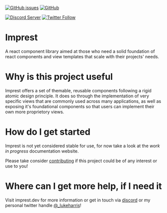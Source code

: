 [![GitHub issues](https://img.shields.io/github/issues/luk707/imprest)](https://github.com/luk707/imprest/issues)
[![GitHub](https://img.shields.io/github/license/luk707/imprest)](https://choosealicense.com/licenses/mit/)

[![Discord Server](https://img.shields.io/badge/dynamic/json?label=Discord&query=%24.members.length&url=https%3A%2F%2Fdiscordapp.com%2Fapi%2Fguilds%2F604391064031199307%2Fwidget.json&style=social&logo=discord)](https://discord.gg/GE4TKC5)
[![Twitter Follow](https://img.shields.io/twitter/follow/_lukeharris?style=social)](https://twitter.com/_lukeharris)

# Imprest

A react component library aimed at those who need a solid foundation of react components and view templates that scale with their projects' needs.

# Why is this project useful

Imprest offers a set of themable, reusable components following a rigid atomic design principle. It does so through the implementation of very specific views that are commonly used across many applications, as well as exposing it's foundational components so that users can implement their own more proprietory views.

# How do I get started

Imprest is not yet considered stable for use, for now take a look at the _work in progress_ documentation website.

Please take consider [contributing](CONTRIBUTING.md) if this project could be of any interest or use to you!

# Where can I get more help, if I need it

Visit imprest.dev for more information or get in touch via [discord](https://discord.gg/GE4TKC5) or my personal twitter handle [@\_lukeharris](https://twitter.com/_lukeharris)!
